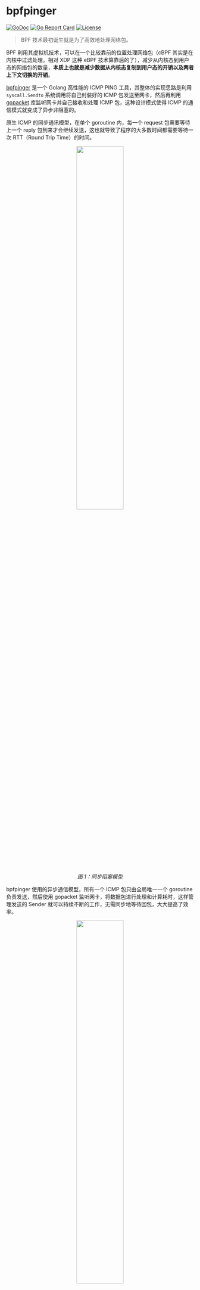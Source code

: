 # bpfpinger

[![GoDoc](https://godoc.org/github.com/chenjiandongx/bpfpinger?status.svg)](https://godoc.org/github.com/chenjiandongx/bpfpinger)
[![Go Report Card](https://goreportcard.com/badge/github.com/chenjiandongx/bpfpinger)](https://goreportcard.com/report/github.com/chenjiandongx/bpfpinger)
[![License](https://img.shields.io/badge/License-MIT-brightgreen.svg)](https://opensource.org/licenses/MIT)

> BPF 技术最初诞生就是为了高效地处理网络包。

BPF 利用其虚拟机技术，可以在一个比较靠前的位置处理网络包（cBPF 其实是在内核中过滤处理，相对 XDP 这种 eBPF 技术算靠后的了），减少从内核态到用户态的网络包的数量，**本质上也就是减少数据从内核态复制到用户态的开销以及两者上下文切换的开销**。

[bpfpinger](https://github.com/chenjiandongx/bpfpinger) 是一个 Golang 高性能的 ICMP PING 工具，其整体的实现思路是利用 `syscall.Sendto` 系统调用将自己封装好的 ICMP 包发送至网卡，然后再利用 [gopacket](https://github.com/google/gopacket) 库监听网卡并自己接收和处理 ICMP 包，这种设计模式使得 ICMP 的通信模式就变成了异步非阻塞的。

原生 ICMP 的同步通讯模型，在单个 goroutine 内，每一个 request 包需要等待上一个 reply 包到来才会继续发送，这也就导致了程序的大多数时间都需要等待一次 RTT（Round Trip Time）的时间。
<p align="center">
<img src="https://user-images.githubusercontent.com/19553554/107472251-94801880-6ba9-11eb-85c2-71b5497394ec.png" width="50%">
</br><i>图 1：同步阻塞模型</i>
</p>

bpfpinger 使用的异步通信模型，所有一个 ICMP 包只由全局唯一一个 goroutine 负责发送，然后使用 gopacket 监听网卡，将数据包进行处理和计算耗时，这样管理发送的 Sender 就可以持续不断的工作，无需同步地等待回包，大大提高了效率。
<p align="center">
<img src="https://user-images.githubusercontent.com/19553554/107473130-22103800-6bab-11eb-9a0e-31494bf5fcb0.png" width="50%">
</br><i>图 2：异步非阻塞模型</i>
</p>

### 优化细节

1）**更小的数据包**：icmp 包的 body 尽量的小。bpfpinger 使用的 ICMP 包整体大小约为 46 bytes，为什么是大约呢？因为在开发的过程中，我发现在 MacOS 上和在 CentOS 上使用同样的代码，最后计算的包的大小是不一样的，差了个 2 个 bytes。🤔 目前还不知道是操作系统本身实现不同导致的差异，还是因为我是开的虚拟机做开发，网卡虚拟化本身会导致的差异。

```golang
msg := icmp.Message{
	Type: ipv4.ICMPTypeEcho,
	Code: 0,
	Body: &icmp.Echo{ID: req.id, Seq: i, Data: []byte("yap")},
}
```

PS：这里补充一下 Echo Request 协议数据包描述。
```bash
// Echo or Echo Reply Message

//    0                   1                   2                   3
//    0 1 2 3 4 5 6 7 8 9 0 1 2 3 4 5 6 7 8 9 0 1 2 3 4 5 6 7 8 9 0 1
//   +-+-+-+-+-+-+-+-+-+-+-+-+-+-+-+-+-+-+-+-+-+-+-+-+-+-+-+-+-+-+-+-+
//   |     Type      |     Code      |          Checksum             |
//   +-+-+-+-+-+-+-+-+-+-+-+-+-+-+-+-+-+-+-+-+-+-+-+-+-+-+-+-+-+-+-+-+
//   |           Identifier          |        Sequence Number        |
//   +-+-+-+-+-+-+-+-+-+-+-+-+-+-+-+-+-+-+-+-+-+-+-+-+-+-+-+-+-+-+-+-+
//   |     Data ...
//   +-+-+-+-+-
//
//   IP Fields:
//
//   Type:
//      8 for echo message;
//      0 for echo reply message.
//
//   Code:
//      0
//
//   Checksum:
//      The checksum is the 16-bit ones's complement of the one's
//      complement sum of the ICMP message starting with the ICMP Type.
//      For computing the checksum , the checksum field should be zero.
//      If the total length is odd, the received data is padded with one
//      octet of zeros for computing the checksum.  This checksum may be
//      replaced in the future.
//
//   Identifier:
//      If code = 0, an identifier to aid in matching echos and replies,
//      may be zero.
//
//   Sequence Number
//
```

2）**更严格的包过滤规则**：过滤包的规则越严格，从内核空间到用户空间的包就更少。当且仅当接收小于 48 bytes 的 icmp 的回显包。这样基本上接收到的所有包都是自己想要的了。

```golang
defaultFilter = "less 48 and icmp[icmptype] == icmp-echoreply"
```

不同的请求类型对应着不同的协议 ID
```bash
// Summary of Message Types

//  0  Echo Reply   <- notice
//  3  Destination Unreachable
//  4  Source Quench
//  5  Redirect
//  8  Echo
// 11  Time Exceeded
// 12  Parameter Problem
// 13  Timestamp
// 14  Timestamp Reply
// 15  Information Request
// 16  Information Reply
```

3）**更唯一的请求标识**：为了避免不同进程同时使用 bpfpinger 进行 ping 操作而导致的数据误差，bpfpinger 使用了随机初始化 Identifier + dstip 作为独立标识。最大程度上的降低数据误差的可能性。

```golang
// 随机初始化 counter
rand.Seed(time.Now().UnixNano())
pg.counter = int(rand.Int31n(int32(math.MaxUint16)))

// id+ + dstip 作为唯一标识
pg.rspMutex.Lock()
r, ok := pg.echoRsps[genid(icmpPkg.Id, ipv4pkg.SrcIP.String())]
if !ok {
	pg.rspMutex.Unlock()
	continue
}

r <- echoRsp{
	id:   icmpPkg.Id,
	seq:  icmpPkg.Seq,
	code: icmpPkg.TypeCode.Code(),
	t:    microsecond(),
}
pg.rspMutex.Unlock()
```

### 性能对比

> 对比实验操作系统：CentOS7

在写 bpfpinger 之前，我也曾经写过另外一个 ICMP ping 库，[pinger](https://github.com/chenjiandongx/pinger)，这个刚好就是上面所描述的同步模型的设计方案。所以就用这个库来跟 bpfpinger 做性能对比。

`/root/golang/src/pingtest/pinger/main.go`
```golang
package main

import (
	"fmt"
	"net/http"
	_ "net/http/pprof"
	"os"
	"time"

	"github.com/chenjiandongx/pinger"
	"github.com/shirou/gopsutil/process"
)

const (
	PingCount    = 100000
	PingInterval = 50
	PingTimeout  = 3000
	Concurrency  = 20
)

func main() {
	go func() {
		if err := http.ListenAndServe("localhost:9999", nil); err != nil {
			panic(err)
		}
	}()

	proc, err := process.NewProcess(int32(os.Getpid()))
	if err != nil {
		panic(err)
	}

	go func() {
		for {
			time.Sleep(3 * time.Second)
			busy, err := proc.CPUPercent()
			if err != nil {
				panic(err)
			}

			fmt.Println("pinger cpu.busy: ", busy)
		}
	}()

	opt := pinger.DefaultICMPPingOpts()
	opt.Interval = func() time.Duration { return time.Duration(PingInterval) * time.Millisecond }
	opt.PingTimeout = time.Duration(PingTimeout) * time.Millisecond
	opt.PingCount = PingCount
	opt.FailOver = 20
	opt.MaxConcurrency = Concurrency

	start := time.Now()
	stats, err := pinger.ICMPPing(&opt, []string{"www.huya.com"}...)
	if err != nil {
		panic(err)
	}

	for _, stat := range stats {
		fmt.Printf("Target: %s, PkgLoss: %v, RTTMin: %v, RTTMean: %v, RTTMax: %v\n", stat.Host, stat.PktLossRate, stat.Best, stat.Mean, stat.Mean)
	}
	fmt.Printf("PING Costs: %v\n", time.Since(start))
}
```

`/root/golang/src/pingtest/bpfpinger/main.go`
```golang
package main

import (
	"fmt"
	"net/http"
	_ "net/http/pprof"
	"os"
	"time"

	"github.com/chenjiandongx/bpfpinger"
	"github.com/shirou/gopsutil/process"
)

const (
	PingCount    = 100000
	PingInterval = 50
	PingTimeout  = 3000
)

func main() {
	go func() {
		if err := http.ListenAndServe("localhost:8888", nil); err != nil {
			panic(err)
		}
	}()

	proc, err := process.NewProcess(int32(os.Getpid()))
	if err != nil {
		panic(err)
	}

	go func() {
		for {
			time.Sleep(3 * time.Second)
			busy, err := proc.CPUPercent()
			if err != nil {
				panic(err)
			}

			fmt.Println("bpfpinger cpu.busy: ", busy)
		}
	}()


	pg, err := bpfpinger.New()
	if err != nil {
		panic(err)
	}
	defer pg.Close()

	start := time.Now()
	response := pg.Call(bpfpinger.Request{Target: "www.huya.com", Count: PingCount, Timeout: PingTimeout, Interval: PingInterval})
	if response.Error != nil {
		panic(response.Error)
	}

	fmt.Println(response.String())
	fmt.Printf("PING costs: %v\n", time.Since(start))
}
```

出于调试目的，我将两个进程都开启了 pprof 服务，分别暴露在 9999 和 8888 端口。接下来将两个程序同时跑起来。

![image](https://user-images.githubusercontent.com/19553554/107476803-8df59f00-6bb1-11eb-8e2e-6c0c4ec60b76.png)

可以看到，两者的 CPU 消耗是差不多的，约为 ~2%。

**但是**

既然是压测，那我们就需要模拟一下极端的环境，使用下面 bash 命令向 localhost 无情地不间断地发送 2000w 个 ICMP 包。
```shell
echo -n ">>>>>> start: ";date;time for i in {0..2000};do ping 127.0.0.1 -c 10000 -i0|awk '{print $7}'|awk -F '=' '{if($2>2) system("date");if($2>2) print $0 "ms"}';done
```

我们再看看这种极端网络环境下两者的 CPU 表现。

![image](https://user-images.githubusercontent.com/19553554/107477054-0fe5c800-6bb2-11eb-95ab-7571b47f6cb3.png)

**喔嚯，bpfpinger 进程依旧稳如老狗，而 pinger 进程的 CPU 使用率已经飙升到了 50% 以上....**

刚才讲到，为了调试我对两者均开启了 pprof 服务，那就来看看这段时间两个进程到底在干什么会产生如此大的性能差异。

#### pinger pprof

我悟了！进程在系统调用上花费了太多资源了，flat 高达 4.89s。

```bash
(pprof) top 20
Showing nodes accounting for 13.09s, 81.86% of 15.99s total
Dropped 140 nodes (cum <= 0.08s)
Showing top 20 nodes out of 84
      flat  flat%   sum%        cum   cum%
     4.89s 30.58% 30.58%      6.01s 37.59%  syscall.Syscall6
     2.63s 16.45% 47.03%      2.63s 16.45%  runtime.epollwait
     1.62s 10.13% 57.16%      1.62s 10.13%  runtime.futex
     0.76s  4.75% 61.91%      0.76s  4.75%  runtime.usleep
     0.51s  3.19% 65.10%      1.61s 10.07%  runtime.mallocgc
     0.34s  2.13% 67.23%      0.36s  2.25%  time.now
     0.32s  2.00% 69.23%      0.32s  2.00%  runtime.madvise
     0.26s  1.63% 70.86%      0.26s  1.63%  runtime.nextFreeFast
     0.23s  1.44% 72.30%      0.29s  1.81%  runtime.heapBitsSetType
     0.19s  1.19% 73.48%      3.41s 21.33%  runtime.findrunnable
     0.18s  1.13% 74.61%      0.18s  1.13%  runtime.casgstatus
     0.18s  1.13% 75.73%      0.18s  1.13%  runtime.memclrNoHeapPointers
     0.18s  1.13% 76.86%      1.51s  9.44%  runtime.newobject
     0.14s  0.88% 77.74%      0.34s  2.13%  runtime.mapaccess2
     0.14s  0.88% 78.61%      1.52s  9.51%  runtime.sysmon
     0.12s  0.75% 79.36%      7.55s 47.22%  net.(*IPConn).readFrom
     0.11s  0.69% 80.05%      0.17s  1.06%  time.Now
     0.10s  0.63% 80.68%      2.79s 17.45%  runtime.netpoll
     0.10s  0.63% 81.30%      0.86s  5.38%  runtime.reentersyscall
     0.09s  0.56% 81.86%      6.88s 43.03%  net.(*netFD).readFrom
```

我们知道，三层 IP 包传输在 Linux 对应的系统调用分别是 `syscall.Sendto` 和 `syscall.recvFrom`，接下来我们就验证一下上面的系统调用是不是主要耗在这两个方法上。

```bash
(pprof) peek syscall
Showing nodes accounting for 15.99s, 100% of 15.99s total
----------------------------------------------------------+-------------
      flat  flat%   sum%        cum   cum%   calls calls% + context
----------------------------------------------------------+-------------
                                             5.96s 99.17% |   syscall.recvfrom
                                             0.05s  0.83% |   syscall.sendto
     4.89s 30.58% 30.58%      6.01s 37.59%                | syscall.Syscall6
                                             0.90s 14.98% |   runtime.entersyscall
                                             0.22s  3.66% |   runtime.exitsyscall
----------------------------------------------------------+-------------
                                             0.86s   100% |   runtime.entersyscall
     0.10s  0.63% 31.21%      0.86s  5.38%                | runtime.reentersyscall
                                             0.67s 77.91% |   runtime.systemstack
                                             0.08s  9.30% |   runtime.casgstatus
                                             0.01s  1.16% |   runtime.save
```

这下就非常明显了吧，大多数的开销都在 `revcFrom` 系统调用上，因为我们刚才压测的时候往本地的网卡灌入了海量的 ICMP 包，**所以进程需要不断地陷入到内核态去将所有的这些 ICMP 包复制到用户态来进行验证处理。**

#### bpfpinger pprof

虽然 syscall 的开销也是占大头，但是进程总体的 CPU 开销是极小的（相比于上面的 pinger）。

```bash
(pprof) top 20
Showing nodes accounting for 210ms, 100% of 210ms total
Showing top 20 nodes out of 28
      flat  flat%   sum%        cum   cum%
     120ms 57.14% 57.14%      120ms 57.14%  runtime.usleep
      40ms 19.05% 76.19%       40ms 19.05%  runtime.cgocall
      30ms 14.29% 90.48%       30ms 14.29%  syscall.Syscall6
      10ms  4.76% 95.24%       10ms  4.76%  runtime.lock
      10ms  4.76%   100%      140ms 66.67%  runtime.sysmon
         0     0%   100%       30ms 14.29%  github.com/chenjiandongx/bpfpinger.(*Pinger).Call
         0     0%   100%       40ms 19.05%  github.com/google/gopacket.(*PacketSource).NextPacket
         0     0%   100%       40ms 19.05%  github.com/google/gopacket.(*PacketSource).packetsToChannel
         0     0%   100%       40ms 19.05%  github.com/google/gopacket/pcap.(*Handle).ReadPacketData
         0     0%   100%       40ms 19.05%  github.com/google/gopacket/pcap.(*Handle).getNextBufPtrLocked
         0     0%   100%       10ms  4.76%  github.com/google/gopacket/pcap.(*Handle).pcapNextPacketEx
         0     0%   100%       10ms  4.76%  github.com/google/gopacket/pcap.(*Handle).pcapNextPacketEx.func1
         0     0%   100%       30ms 14.29%  github.com/google/gopacket/pcap.(*Handle).waitForPacket
         0     0%   100%       30ms 14.29%  github.com/google/gopacket/pcap.(*Handle).waitForPacket.func1
         0     0%   100%       10ms  4.76%  github.com/google/gopacket/pcap._Cfunc_pcap_next_ex_escaping
         0     0%   100%       30ms 14.29%  github.com/google/gopacket/pcap._Cfunc_pcap_wait
         0     0%   100%       30ms 14.29%  golang.org/x/net/icmp.(*PacketConn).WriteTo
         0     0%   100%       30ms 14.29%  internal/poll.(*FD).WriteTo
         0     0%   100%       30ms 14.29%  main.main
         0     0%   100%       30ms 14.29%  net.(*IPConn).WriteTo
```

看下具体的系统调用情况，符合预期，主要都是 `sendto`，没有 `revcfrom`。

```bash
(pprof) peek syscall
Showing nodes accounting for 210ms, 100% of 210ms total
----------------------------------------------------------+-------------
      flat  flat%   sum%        cum   cum%   calls calls% + context
----------------------------------------------------------+-------------
                                              30ms   100% |   syscall.sendto
      30ms 14.29% 14.29%       30ms 14.29%                | syscall.Syscall6
----------------------------------------------------------+-------------
                                              30ms   100% |   internal/poll.(*FD).WriteTo
         0     0% 14.29%       30ms 14.29%                | syscall.Sendto
                                              30ms   100% |   syscall.sendto
```

#### 小结
1）bpfpinger 相比于 pinger 有着更优的执行效率，且性能受网络环境的影响极小，即使的同时收发海量的数据包，bpfpinger 的开销基本上是维持在一个常数。这本质上还是得益于 BPF 在内核态就将大量的数据包给过滤掉了，减小用户进程处理包的压力。

2）bpfpinger 的整体执行时间是可控的，它的异步模型并不需要同步等待回包，这也就意味着它的发包完全不受网络抖动的影响，而 pinger 如果再网络质量比较差的时候，即使多开 goroutine 也避免不了需要长时间等待 RTT 的尴尬局面。
